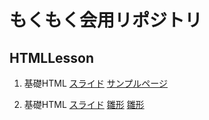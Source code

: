 # もくもく会用リポジトリ

## HTMLLesson
1. 基礎HTML
    [スライド](https://hackmd.io/4gbDiDZPRPi77BREr2UeTg)
    [サンプルページ](https://yn1323.github.io/mokumoku/HTMLLesson/)

1. 基礎HTML
    [スライド](https://hackmd.io/zn9Udu62Q36P8Vo7WQEnfg?both)
    [雛形](https://yn1323.github.io/mokumoku/CSSLesson/)
    [雛形](https://yn1323.github.io/mokumoku/CSSLesson/complete.html)